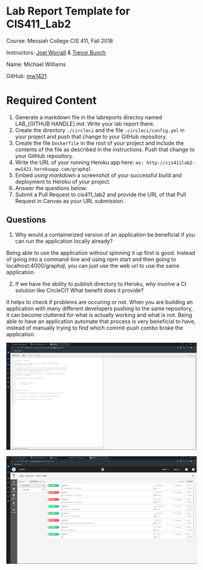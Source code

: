 # Lab Report Template for CIS411_Lab2
Course: Messiah College CIS 411, Fall 2018

Instructors: [Joel Worrall](https://github.com/tangollama) & [Trevor Bunch](https://github.com/trevordbunch)

Name: Michael Williams

GitHub: [mw1421](https://github.com/mw1421)

# Required Content

1. Generate a markdown file in the labreports directoy named LAB_[GITHUB HANDLE].md. Write your lab report there.
2. Create the directory ```./circleci``` and the file ```.circleci/config.yml``` in your project and push that change to your GitHub repository.
3. Create the file ```Dockerfile``` in the root of your project and include the contents of the file as described in the instructions. Push that change to your GitHub repository.
4. Write the URL of your running Heroku app here: ```ex: http://cis411lab2-mw1421.herokuapp.com/graphql```
5. Embed _using markdown_ a screenshot of your successful build and deployment to Heroku of your project.
6. Answer the questions below.
7. Submit a Pull Request to cis411_lab2 and provide the URL of that Pull Request in Canvas as your URL submission.

## Questions
1. Why would a containerized version of an application be beneficial if you can run the application locally already?

Being able to use the application without spinning it up first is good. Instead of going into a command-line and using npm start and then going to localhost:4000/graphql, you can just use the web url to use the same application. 

2. If we have the ability to publish directory to Heroku, why involve a CI solution like CircleCI? What benefit does it provide?

It helps to check if problems are occuring or not. When you are building an application with many different developers pushing to the same repository, it can become cluttered for what is actually working and what is not. Being able to have an application automate that process is very beneficial to have, instead of manually trying to find which commit-push combo broke the application. 

![GraphQL on Heroku](../assets/GraphQL_on_Heroku.png "GraphQL on Heroku")

![CircleCI build check](../assets/circleci_lab2.png "CircleCI build check")